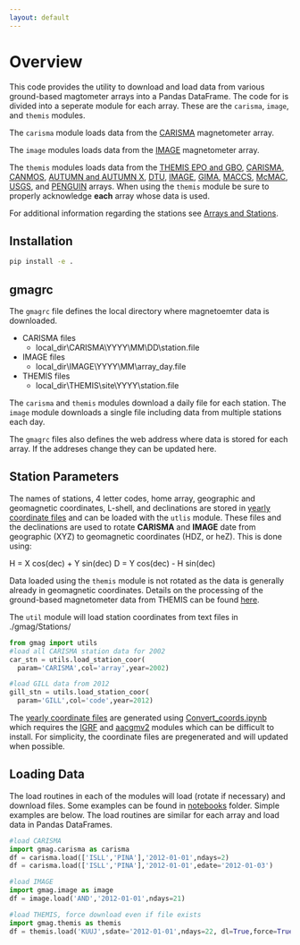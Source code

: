 ```yaml
---
layout: default
---
```


# Overview

This code provides the utility to download and load data from various ground-based magtometer arrays into a Pandas DataFrame. The code for is divided into a seperate module for each array. These are the ```carisma```, ```image```, and ```themis``` modules. 

The ```carisma``` module loads data from the [CARISMA][1] magnetometer array.

The ```image``` modules loads data from the [IMAGE][2] magnetometer array.

The ```themis``` modules loads data from the [THEMIS EPO and GBO][3], [CARISMA][1], [CANMOS][4], [AUTUMN and AUTUMN X][5], [DTU][6], [IMAGE][2], [GIMA][7], [MACCS][8], [McMAC][9], [USGS][10], and [PENGUIN][11] arrays. When using the ```themis``` module be sure to properly acknowledge **each** array whose data is used. 

For additional information regarding the stations see [Arrays and Stations][12].

## Installation

```bash
pip install -e .
```

## gmagrc

The ```gmagrc``` file defines the local directory where magnetoemter data is downloaded.

- CARISMA files
  - local_dir\CARISMA\YYYY\MM\DD\station.file
- IMAGE files
  - local_dir\IMAGE\YYYY\MM\array_day.file
- THEMIS files
  - local_dir\THEMIS\site\YYYY\station.file

The ```carisma``` and ```themis``` modules download a daily file for each station. The ```image``` module downloads a single file including data from multiple stations each day. 

The ```gmagrc``` files also defines the web address where data is stored for each array. If the addreses change they can be updated here. 

## Station Parameters

The names of stations, 4 letter codes, home array, geographic and geomagnetic coordinates, L-shell, and declinations are stored in [yearly coordinate files][13] and can be loaded with the ```utlis``` module. These files and the declinations are used to rotate **CARISMA** and **IMAGE** date from  geographic (XYZ) to geomagnetic coordinates (HDZ, or heZ). This is done using: 

H = X cos(dec) + Y sin(dec)
D = Y cos(dec) - H sin(dec)

Data loaded using the ```themis``` module is not rotated as the data is generally already in geomagnetic coordinates. Details on the processing of the ground-based magnetometer data from THEMIS can be found [here][14]. 

The ```util``` module will load station coordinates from text files in ./gmag/Stations/

```python
from gmag import utils
#load all CARISMA station data for 2002
car_stn = utils.load_station_coor(
  param='CARISMA',col='array',year=2002)

#load GILL data from 2012
gill_stn = utils.load_station_coor(
  param='GILL',col='code',year=2012)
```

The [yearly coordinate files][13] are generated using [Convert_coords.ipynb][15] which requires the [IGRF][16] and [aacgmv2][17] modules which can be difficult to install. For simplicity, the coordinate files are pregenerated and will updated when possible.

## Loading Data

The load routines in each of the modules will load (rotate if necessary) and download files. Some examples can be found in [notebooks][18] folder. Simple examples are below. The load routines are similar for each array and load data in Pandas DataFrames.

```python
#load CARISMA
import gmag.carisma as carisma
df = carisma.load(['ISLL','PINA'],'2012-01-01',ndays=2)
df = carisma.load(['ISLL','PINA'],'2012-01-01',edate='2012-01-03')

#load IMAGE
import gmag.image as image
df = image.load('AND','2012-01-01',ndays=21)

#load THEMIS, force download even if file exists
import gmag.themis as themis
df = themis.load('KUUJ',sdate='2012-01-01',ndays=22, dl=True,force=True)
```


[1]: http://carisma.ca/
[2]: https://space.fmi.fi/image/www/index.php?page=contributors
[3]: http://themis.ssl.berkeley.edu/instrument_gmags.shtml
[4]: http://geomag.nrcan.gc.ca/obs/canmos-en.php
[5]: http://autumn.athabascau.ca/
[6]: http://www.space.dtu.dk/english/Research/Scientific_data_and_models/Magnetic_Ground_Stations
[7]: https://www.gi.alaska.edu/monitors/magnetometer
[8]: http://space.augsburg.edu/maccs/index.html
[9]: https://agupubs.onlinelibrary.wiley.com/doi/full/10.1002/jgra.50274
[10]: https://www.usgs.gov/natural-hazards/geomagnetism
[11]: http://mist.nianet.org/index.html
[12]: ./arrays_stations.md
[13]: https://github.com/kylermurphy/gmag/tree/master/gmag/Stations
[14]: ftp://apollo.ssl.berkeley.edu/pub/THEMIS/3%20Ground%20Systems/3.2%20Science%20Operations/Science%20Operations%20Documents/GMAG_Station_Data_Processing_Notes.pdf
[15]: https://github.com/kylermurphy/gmag/blob/master/notebooks/Convert_coords.ipynb
[16]: https://github.com/space-physics/igrf12
[17]: https://github.com/aburrell/aacgmv2
[18]: https://github.com/kylermurphy/gmag/tree/master/notebooks